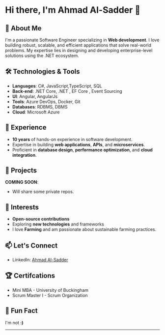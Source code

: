 # Hi there, I'm Ahmad Al-Sadder 👋

## 🚀 About Me
I'm a passionate Software Engineer specializing in **Web development**. I love building robust, scalable, and efficient applications that solve real-world problems. My expertise lies in designing and developing enterprise-level solutions using the .NET ecosystem.

## 🛠️ Technologies & Tools
- **Languages**: C#, JavaScript,TypeScript, SQL
- **Back-end**: .NET Core, .NET , EF Core , Event Sourcing
- **UI**: Angular, AngularJs
- **Tools**: Azure DevOps, Docker, Git 
- **Databases**: RDBMS, DBMS
- **Cloud**: Microsoft Azure

## 💼 Experience
- **10 years** of hands-on experience in software development.
- Expertise in building **web applications**, **APIs**, and **microservices**.
- Proficient in **database design**, **performance optimization**, and **cloud integration**.

## 🔧 Projects
**COMING SOON**:
- Will share some private repos. 

## 🌱 Interests
- **Open-source contributions**
- Exploring **new technologies** and frameworks
- I love **Farming** and am passionate about sustainable farming practices. 

## 📫 Let's Connect
- LinkedIn: [Ahmad Al-Sadder](https://www.linkedin.com/in/ahmad-al-sadder)


## 🏆 Certifcations
- Mini MBA - University of Buckingham
- Scrum Master I - Scrum Organization

## 🎉 Fun Fact
I'm not  **:)**  

---

